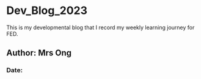 # Dev_Blog_2023

This is my developmental blog that I record my weekly learning journey for FED.

## Author: Mrs Ong

### Date:
